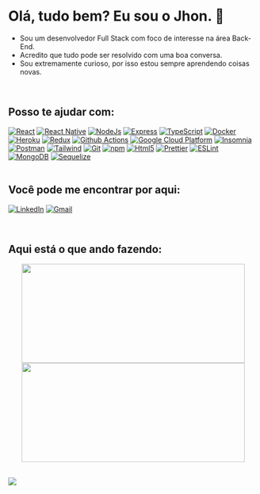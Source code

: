 # Olá, tudo bem? Eu sou o Jhon. 👋

- Sou um desenvolvedor Full Stack com foco de interesse na área Back-End.
- Acredito que tudo pode ser resolvido com uma boa conversa.
- Sou extremamente curioso, por isso estou sempre aprendendo coisas novas.

<br/>

## Posso te ajudar com:

<div >
  <a href="https://reactjs.org/" rel="noreferrer"><img alt="React" src="https://img.shields.io/badge/-React-45b8d8?style=flat-square&logo=react&logoColor=white" /></a>
  <a href="https://reactnative.dev/" rel="noreferrer"><img alt="React Native" src="https://img.shields.io/badge/React_Native-20232A?style=flat-square&logo=react&logoColor=61DAFB" /></a>
  <a href="https://nodejs.org/" rel="noreferrer"><img alt="NodeJs" src="https://img.shields.io/badge/Node.js-339933?style=flat-square&logo=nodedotjs&logoColor=white" /></a>
  <a href="https://expressjs.com/" rel="noreferrer"><img alt="Express" src="https://img.shields.io/badge/Express.js-000000?style=flat-square&logo=express&logoColor=white" /></a>
  <a href="https://www.typescriptlang.org/" rel="noreferrer"><img alt="TypeScript" src="https://img.shields.io/badge/-TypeScript-007ACC?style=flat-square&logo=typescript&logoColor=white" /></a>
  <a href="https://www.docker.com/" rel="noreferrer"><img alt="Docker" src="https://img.shields.io/badge/-Docker-46a2f1?style=flat-square&logo=docker&logoColor=white" /></a>
  <a href="https://www.heroku.com/" rel="noreferrer"><img alt="Heroku" src="https://img.shields.io/badge/-Heroku-430098?style=flat-square&logo=heroku&logoColor=white" /></a>
  <a href="https://redux.js.org/" rel="noreferrer"><img alt="Redux" src="https://img.shields.io/badge/-Redux-764ABC?style=flat-square&logo=redux&logoColor=white" /></a>
  <a href="https://github.com/features/actions" rel="noreferrer"><img alt="Github Actions" src="https://img.shields.io/badge/-Github_Actions-2088FF?style=flat-square&logo=github-actions&logoColor=white" /></a>
  <a href="https://cloud.google.com/" rel="noreferrer"><img alt="Google Cloud Platform" src="https://img.shields.io/badge/-Google_Cloud_Platform-1a73e8?style=flat-square&logo=google-cloud&logoColor=white" /></a>
  <a href="https://insomnia.rest/" rel="noreferrer"><img alt="Insomnia" src="https://img.shields.io/badge/Insomnia-4000BF?style=flat-square&logo=Insomnia&logoColor=white" /></a>
  <a href="https://www.postman.com/" rel="noreferrer"><img alt="Postman" src="https://img.shields.io/badge/Postman-FF6C37?style=flat-square&logo=Postman&logoColor=white" /></a>
  <!-- <a href="https://graphql.org/" rel="noreferrer"><img alt="GraphQL" src="https://img.shields.io/badge/-GraphQL-E10098?style=flat-square&logo=graphql&logoColor=white" /></a> -->
  <!-- <a href="https://swagger.io/" rel="noreferrer"><img alt="Swagger" src="https://img.shields.io/badge/Swagger-85EA2D?style=flat-square&logo=Swagger&logoColor=white" /></a> -->
  <a href="https://tailwindcss.com/" rel="noreferrer"><img alt="Tailwind" src="https://img.shields.io/badge/Tailwind_CSS-38B2AC?style=flat-square&logo=tailwind-css&logoColor=white" /></a>
  <!-- <a href="https://styled-components.com/" rel="noreferrer"><img alt="Styled Components" src="https://img.shields.io/badge/-Styled_Components-db7092?style=flat-square&logo=styled-components&logoColor=white" /></a> -->
  <a href="https://git-scm.com/" rel="noreferrer"><img alt="Git" src="https://img.shields.io/badge/-Git-F05032?style=flat-square&logo=git&logoColor=white" /></a>
  <a href="https://www.npmjs.com/" rel="noreferrer"><img alt="npm" src="https://img.shields.io/badge/-NPM-CB3837?style=flat-square&logo=npm&logoColor=white" /></a>
  <a href="https://developer.mozilla.org/docs/Web/HTML" rel="noreferrer"><img alt="Html5" src="https://img.shields.io/badge/-HTML5-E34F26?style=flat-square&logo=html5&logoColor=white" /></a>
  <a href="https://prettier.io/" rel="noreferrer"><img alt="Prettier" src="https://img.shields.io/badge/-Prettier-F7B93E?style=flat-square&logo=prettier&logoColor=white" /></a>
  <a href="https://eslint.org/" rel="noreferrer"><img alt="ESLint" src="https://img.shields.io/badge/eslint-3A33D1?style=flat-square&logo=eslint&logoColor=white" /></a>
  <a href="https://www.mongodb.com/" rel="noreferrer"><img alt="MongoDB" src="https://img.shields.io/badge/-MongoDB-13aa52?style=flat-square&logo=mongodb&logoColor=white" /></a>
  <a href="https://sequelize.org/" rel="noreferrer"><img alt="Sequelize" src="https://img.shields.io/badge/Sequelize-52B0E7?style=flat-square&logo=Sequelize&logoColor=white" /></a>
</div>

<br/>

## Você pode me encontrar por aqui:

<a href="https://www.linkedin.com/in/jhonsstn/" target="_blank" rel="noreferrer"><img alt="LinkedIn" src="https://img.shields.io/badge/LinkedIn-0A66C2?style=flat-square&logo=LinkedIn&logoColor=white" /></a>
<a href="mailto:jhonsstn@gmail.com" target="_blank" rel="noreferrer"><img alt="Gmail" src="https://img.shields.io/badge/Gmail-EA4335?style=flat-square&logo=Gmail&logoColor=white" /></a>

<br/>

## Aqui está o que ando fazendo:

<div align="center" >
<img width="450em" height="200em" src="https://github-readme-stats.vercel.app/api?username=jhonsstn&show_icons=true&theme=radical">
<img width="450em" height="200em" src="https://github-readme-stats.vercel.app/api/top-langs/?username=jhonsstn&layout=compact&langs_count=4&theme=radical">
</div>

<br/>

<!--
Here are some ideas to get you started:

- 🔭 I’m currently working on ...
- 🌱 I’m currently learning ...
- 👯 I’m looking to collaborate on ...
- 🤔 I’m looking for help with ...
- 💬 Ask me about ...
- 📫 How to reach me: ...
- 😄 Pronouns: ...
- ⚡ Fun fact: ...
 -->
 ![](https://hit.yhype.me/github/profile?user_id=33515228)
